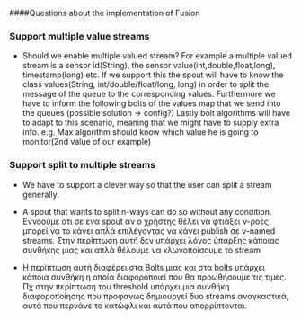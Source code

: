 ####Questions about the implementation of Fusion

### Support multiple value streams

- Should we enable multiple valued stream? For example a multiple valued stream is 
a sensor id(String), the sensor value(int,double,float,long), timestamp(long) etc.
If we support this the spout will have to know the class values(String, int/double/float/long, long)
in order to split the message of the queue to the corresponding values.
Furthermore we have to inform the following bolts of the values map that we send into the queues
(possible solution -> config?)
Lastly bolt algorithms will have to adapt to this scenario, meaning that we might have to supply extra info.
e.g. Max algorithm should know which value he is going to monitor(2nd value of our example)

### Support split to multiple streams
- We have to support a clever way so that the user can split a stream generally.
- A spout that wants to split n-ways can do so without any condition. Εννοούμε οτι σε ενα spout 
αν ο χρήστης θέλει να φτιάξει ν-ροές μπορεί να το κάνει απλά επιλέγοντας να κάνει publish σε ν-named streams.
Στην περίπτωση αυτή δεν υπάρχει λόγος ύπαρξης κάποιας συνθήκης μιας και απλά θέλουμε να κλωνοποίσουμε το stream

- Η περίπτωση αυτή διαφέρει στα Bolts μιας και στα bolts υπάρχει κάποια συνθήκη η οποία διαφοροποιεί που θα
προωθήσουμε τις τιμες. Πχ στην περίπτωση του threshold υπάρχει μια συνθήκη διαφοροποίησης που προφανως δημιουργεί δυο streams
αναγκαστικά, αυτά που περνάνε το κατώφλι και αυτά που απορρίπτονται.